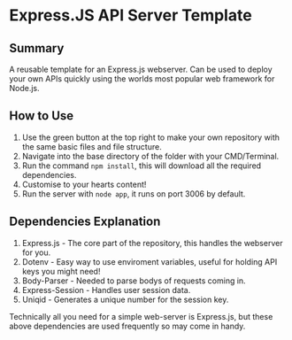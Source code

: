 # Express.JS API Server Template
## Summary
A reusable template for an Express.js webserver. Can be used to deploy your own APIs quickly using the worlds most popular web framework for Node.js. 

## How to Use 
1. Use the green button at the top right to make your own repository with the same basic files and file structure. 
2. Navigate into the base directory of the folder with your CMD/Terminal.
3. Run the command ``` npm install ```, this will download all the required dependencies.
4. Customise to your hearts content!
5. Run the server with ``` node app ```, it runs on port 3006 by default.

## Dependencies Explanation
1. Express.js - The core part of the repository, this handles the webserver for you.
2. Dotenv - Easy way to use enviroment variables, useful for holding API keys you might need! 
3. Body-Parser - Needed to parse bodys of requests coming in.
4. Express-Session - Handles user session data.
5. Uniqid - Generates a unique number for the session key. 

Technically all you need for a simple web-server is Express.js, but these above dependencies are used frequently so may come in handy. 
